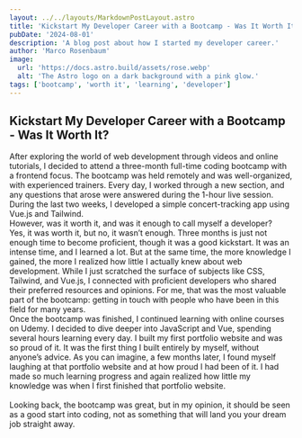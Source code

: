 ```yaml
---
layout: ../../layouts/MarkdownPostLayout.astro
title: 'Kickstart My Developer Career with a Bootcamp - Was It Worth It?'
pubDate: '2024-08-01'
description: 'A blog post about how I started my developer career.'
author: 'Marco Rosenbaum'
image:
  url: 'https://docs.astro.build/assets/rose.webp'
  alt: 'The Astro logo on a dark background with a pink glow.'
tags: ['bootcamp', 'worth it', 'learning', 'developer']
---
```


## Kickstart My Developer Career with a Bootcamp - Was It Worth It?

After exploring the world of web development through videos and online tutorials, I decided to attend a three-month full-time coding bootcamp with a frontend focus. The bootcamp was held remotely and was well-organized, with experienced trainers. Every day, I worked through a new section, and any questions that arose were answered during the 1-hour live session. During the last two weeks, I developed a simple concert-tracking app using Vue.js and Tailwind.
<br>
However, was it worth it, and was it enough to call myself a developer?
<br>
Yes, it was worth it, but no, it wasn’t enough. Three months is just not enough time to become proficient, though it was a good kickstart. It was an intense time, and I learned a lot. But at the same time, the more knowledge I gained, the more I realized how little I actually knew about web development. While I just scratched the surface of subjects like CSS, Tailwind, and Vue.js, I connected with proficient developers who shared their preferred resources and opinions. For me, that was the most valuable part of the bootcamp: getting in touch with people who have been in this field for many years.
<br>
Once the bootcamp was finished, I continued learning with online courses on Udemy. I decided to dive deeper into JavaScript and Vue, spending several hours learning every day. I built my first portfolio website and was so proud of it. It was the first thing I built entirely by myself, without anyone’s advice. As you can imagine, a few months later, I found myself laughing at that portfolio website and at how proud I had been of it. I had made so much learning progress and again realized how little my knowledge was when I first finished that portfolio website.
<br><br>
Looking back, the bootcamp was great, but in my opinion, it should be seen as a good start into coding, not as something that will land you your dream job straight away.
